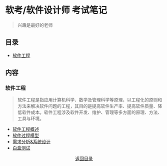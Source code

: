# 软考/软件设计师 考试笔记 
> 兴趣是最好的老师  
## 目录
- [软件工程](#软件工程)  
## 内容
### 软件工程  
> 软件工程是指应用计算机科学、数学及管理科学等原理，以工程化的原则和方法来解决软件问题的工程，其目的是提高软件生产率、提高软件质量、降低软件成本。软件工程涉及软件开发、维护、管理等多方面的原理、方法、工具与环境。
- [软件工程概述]()  
- [软件过程模型]()
- [需求分析&系统设计]()
- [白盒测试]()
<div align=center >
<a href=#目录>返回目录</a>
</div>
